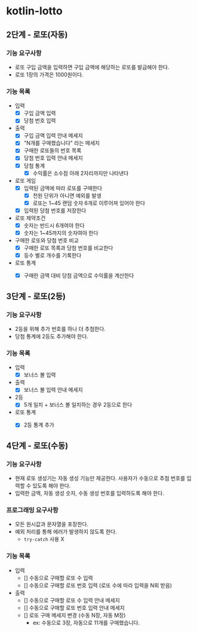 # kotlin-lotto
## 2단계 - 로또(자동)
### 기능 요구사항
- 로또 구입 금액을 입력하면 구입 금액에 해당하는 로또를 발급해야 한다.
- 로또 1장의 가격은 1000원이다.

### 기능 목록 
- 입력 
  - [x] 구입 금액 입력
  - [x] 당첨 번호 입력 
- 출력
  - [x] 구입 금액 입력 안내 메세지 
  - [x] "N개를 구매했습니다" 라는 메세지 
  - [x] 구매한 로또들의 번호 목록 
  - [x] 당첨 번호 입력 안내 메세지 
  - [x] 당첨 통계 
    - [x] 수익률은 소수점 아래 2자리까지만 나타낸다  
- 로또 게임 
  - [x] 입력된 금액에 따라 로또를 구매한다 
    - [x] 천원 단위가 아니면 예외를 발생
    - [x] 로또는 1~45 랜덤 숫자 6개로 이루어져 있어야 한다
  - [x] 입력된 당첨 번호를 저장한다
- 로또 제약조건
  - [x] 숫자는 반드시 6개여야 한다
  - [x] 숫자는 1~45까지의 숫자여야 한다
- 구매한 로또와 당첨 번호 비교
  - [x] 구매한 로또 목록과 당첨 번호를 비교한다
  - [x] 등수 별로 개수를 기록한다
- 로또 통계 
  - [x] 구매한 금액 대비 당첨 금액으로 수익률을 계산한다 


## 3단계 - 로또(2등)
### 기능 요구사항 
- 2등을 위해 추가 번호를 하나 더 추첨한다.
- 당첨 통계에 2등도 추가해야 한다.

### 기능 목록 
- 입력
  - [x] 보너스 볼 입력 
- 출력
  - [x] 보너스 볼 입력 안내 메세지 
- 2등 
  - [x] 5개 일치 + 보너스 볼 일치하는 경우 2등으로 한다 
- 로또 통계
  - [x] 2등 통계 추가


## 4단계 - 로또(수동)
### 기능 요구사항
- 현재 로또 생성기는 자동 생성 기능만 제공한다. 사용자가 수동으로 추첨 번호를 입력할 수 있도록 해야 한다.
- 입력한 금액, 자동 생성 숫자, 수동 생성 번호를 입력하도록 해야 한다.

### 프로그래밍 요구사항
- 모든 원시값과 문자열을 포장한다.
- 예외 처리를 통해 에러가 발생하지 않도록 한다.
  - `try-catch` 사용 X

### 기능 목록
- 입력
  - [] 수동으로 구매할 로또 수 입력 
  - [] 수동으로 구매할 로또 번호 입력 (로또 수에 따라 입력을 N회 받음) 
- 출력
  - [] 수동으로 구매할 로또 수 입력 안내 메세지 
  - [] 수동으로 구매할 로또 번호 입력 안내 메세지 
  - [] 로또 구매 메세지 변경 (수동 N장, 자동 M장)
    - ex: 수동으로 3장, 자동으로 11개를 구매했습니다.